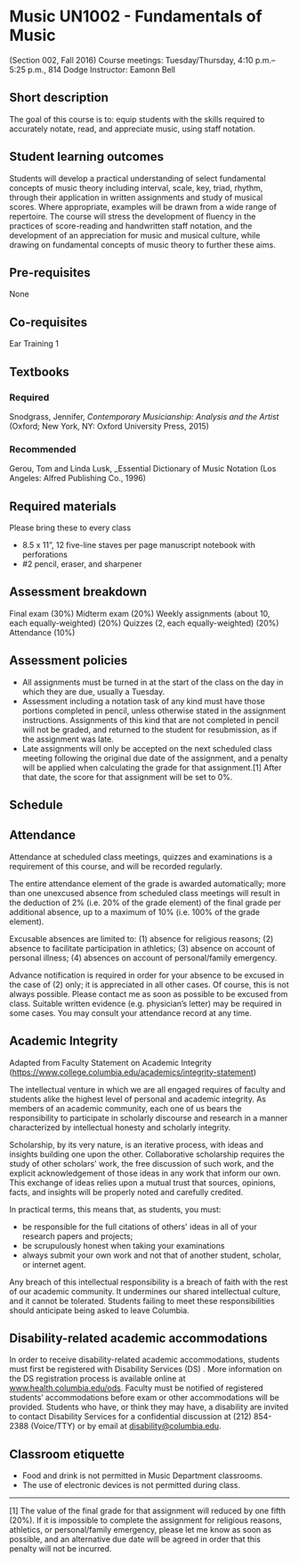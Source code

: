 # Music UN1002 - Fundamentals of Music 

(Section 002, Fall 2016)
Course meetings: Tuesday/Thursday, 4:10 p.m.–5:25 p.m., 814 Dodge
Instructor: Eamonn Bell


## Short description


The goal of this course is to: equip students with the skills required to accurately notate, read, and appreciate music, using staff notation.


## Student learning outcomes


Students will develop a practical understanding of select fundamental concepts of music theory including interval, scale, key, triad, rhythm, through their application in written assignments and study of musical scores. Where appropriate, examples will be drawn from a wide range of repertoire. The course will stress the development of fluency in the practices of score-reading and handwritten staff notation, and the development of an appreciation for music and musical culture, while drawing on fundamental concepts of music theory to further these aims.


## Pre-requisites


None


## Co-requisites


Ear Training 1


## Textbooks


### Required


Snodgrass, Jennifer, _Contemporary Musicianship: Analysis and the Artist_ (Oxford; New York, NY: Oxford University Press, 2015)


### Recommended


Gerou, Tom and Linda Lusk, _Essential Dictionary of Music Notation (Los Angeles: Alfred Publishing Co., 1996)


## Required materials
Please bring these to every class


* 8.5 x 11”, 12 five-line staves per page manuscript notebook with perforations 
* #2 pencil, eraser, and sharpener



## Assessment breakdown


Final exam (30%)
Midterm exam (20%)
Weekly assignments (about 10, each equally-weighted) (20%)
Quizzes (2, each equally-weighted) (20%)
Attendance (10%)



## Assessment policies


* All assignments must be turned in at the start of the class on the day in which they are due, usually a Tuesday.
* Assessment including a notation task of any kind must have those portions completed in pencil, unless otherwise stated in the assignment instructions. Assignments of this kind that are not completed in pencil will not be graded, and returned to the student for resubmission, as if the assignment was late.
* Late assignments will only be accepted on the next scheduled class meeting following the original due date of the assignment, and a penalty will be applied when calculating the grade for that assignment.[1] After that date, the score for that assignment will be set to 0%.


## Schedule



## Attendance


Attendance at scheduled class meetings, quizzes and examinations is a requirement of this course, and will be recorded regularly. 


The entire attendance element of the grade is awarded automatically; more than one unexcused absence from scheduled class meetings will result in the deduction of 2% (i.e. 20% of the grade element) of the final grade per additional absence, up to a maximum of 10% (i.e. 100% of the grade element).


Excusable absences are limited to: (1) absence for religious reasons; (2) absence to facilitate participation in athletics; (3) absence on account of personal illness; (4) absences on account of personal/family emergency.


Advance notification is required in order for your absence to be excused in the case of (2) only; it is appreciated in all other cases. Of course, this is not always possible. Please contact me as soon as possible to be excused from class. Suitable written evidence (e.g. physician’s letter) may be required in some cases. You may consult your attendance record at any time. 


## Academic Integrity
Adapted from Faculty Statement on Academic Integrity (https://www.college.columbia.edu/academics/integrity-statement)


The intellectual venture in which we are all engaged requires of faculty and students alike the highest level of personal and academic integrity. As members of an academic community, each one of us bears the responsibility to participate in scholarly discourse and research in a manner characterized by intellectual honesty and scholarly integrity.

Scholarship, by its very nature, is an iterative process, with ideas and insights building one upon the other. Collaborative scholarship requires the study of other scholars' work, the free discussion of such work, and the explicit acknowledgement of those ideas in any work that inform our own. This exchange of ideas relies upon a mutual trust that sources, opinions, facts, and insights will be properly noted and carefully credited.

In practical terms, this means that, as students, you must:


* be responsible for the full citations of others' ideas in all of your research papers and projects;
* be scrupulously honest when taking your examinations
* always submit your own work and not that of another student, scholar, or internet agent.


Any breach of this intellectual responsibility is a breach of faith with the rest of our academic community. It undermines our shared intellectual culture, and it cannot be tolerated. Students failing to meet these responsibilities should anticipate being asked to leave Columbia.


## Disability-related academic accommodations


In order to receive disability-related academic accommodations, students must first be registered with Disability Services (DS) . More information on the DS registration process is available online at www.health.columbia.edu/ods. Faculty must be notified of registered students’ accommodations before exam or other accommodations will be provided. Students who have, or think they may have, a disability are invited to contact Disability Services for a confidential discussion at (212) 854-2388 (Voice/TTY) or by email at disability@columbia.edu.


## Classroom etiquette

* Food and drink is not permitted in Music Department classrooms.
* The use of electronic devices is not permitted during class.


________________
[1] The value of the final grade for that assignment will reduced by one fifth (20%). If it is impossible to complete the assignment for religious reasons, athletics, or personal/family emergency, please let me know as soon as possible, and an alternative due date will be agreed in order that this penalty will not be incurred.